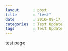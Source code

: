 ```yaml
---
layout      : post
title       : "test"
date        : 2016-09-17
categories  : Test Update
tags        : Test Update
---
```

test page
